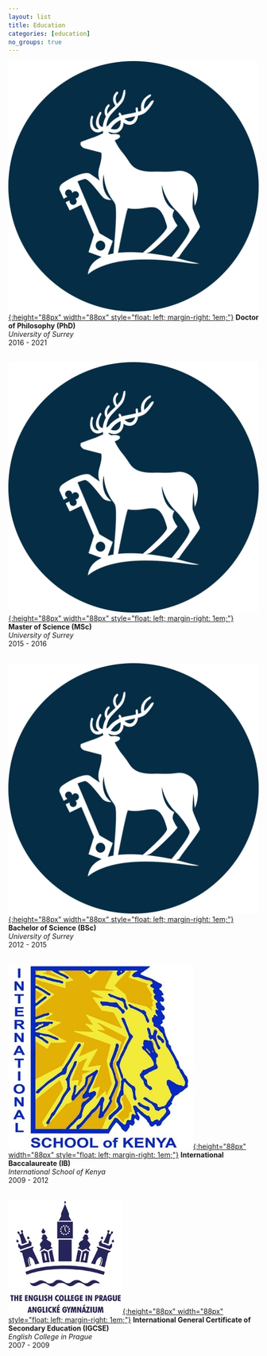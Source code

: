 ```yaml
---
layout: list
title: Education
categories: [education]
no_groups: true
---
```


[![](/assets/img/Surrey.jpg){:height="88px" width="88px" style="float: left; margin-right: 1em;"}](https://www.surrey.ac.uk/school-economics) **Doctor of Philosophy (PhD)** <br>
*University of Surrey* <br>
2016 - 2021 <br> <br>

[![](/assets/img/Surrey.jpg){:height="88px" width="88px" style="float: left; margin-right: 1em;"}](https://www.surrey.ac.uk/school-economics) **Master of Science (MSc)** <br>
*University of Surrey* <br>
2015 - 2016 <br> <br>

[![](/assets/img/Surrey.jpg){:height="88px" width="88px" style="float: left; margin-right: 1em;"}](https://www.surrey.ac.uk/school-economics) **Bachelor of Science (BSc)** <br>
*University of Surrey* <br>
2012 - 2015 <br> <br>

[![](/assets/img/ISK.jpg){:height="88px" width="88px" style="float: left; margin-right: 1em;"}](https://www.isk.ac.ke/) **International Baccalaureate (IB)** <br>
*International School of Kenya* <br>
2009 - 2012 <br> <br>

[![](/assets/img/ECP.jpg){:height="88px" width="88px" style="float: left; margin-right: 1em;"}](https://www.englishcollege.cz/) **International General Certificate of Secondary Education (IGCSE)** <br>
*English College in Prague* <br>
2007 - 2009 <br> <br>
